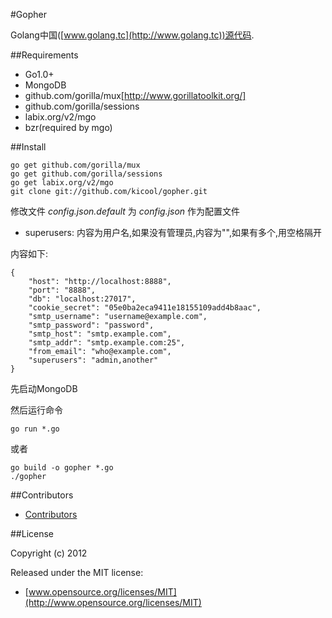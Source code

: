 #Gopher

Golang中国([www.golang.tc](http://www.golang.tc))源代码.

##Requirements

- Go1.0+
- MongoDB
- github.com/gorilla/mux[http://www.gorillatoolkit.org/]
- github.com/gorilla/sessions
- labix.org/v2/mgo
- bzr(required by mgo)

##Install

    go get github.com/gorilla/mux
    go get github.com/gorilla/sessions
    go get labix.org/v2/mgo
    git clone git://github.com/kicool/gopher.git
	
修改文件 *config.json.default* 为 *config.json* 作为配置文件

- superusers: 内容为用户名,如果没有管理员,内容为"",如果有多个,用空格隔开

内容如下:

    {
        "host": "http://localhost:8888",
        "port": "8888",
        "db": "localhost:27017",
        "cookie_secret": "05e0ba2eca9411e18155109add4b8aac",
        "smtp_username": "username@example.com",
        "smtp_password": "password",
        "smtp_host": "smtp.example.com",
        "smtp_addr": "smtp.example.com:25",
        "from_email": "who@example.com",
        "superusers": "admin,another"
    }

先启动MongoDB

然后运行命令

	go run *.go

或者

    go build -o gopher *.go
    ./gopher

##Contributors

- [Contributors](https://github.com/jimmykuu/gopher/graphs/contributors)


##License

Copyright (c) 2012

Released under the MIT license:

- [www.opensource.org/licenses/MIT](http://www.opensource.org/licenses/MIT)

